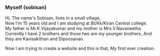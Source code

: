 <DOCTYPE html>
<html>
<head>
<title> My self (Sobisan)</title>

<h3> Myself (sobisan) </h3>
<p> Hi, The name's Sobisan, lives in a small village, <br>
Now I'm 15 years old and I am studying at Bt/Kk/Kiran Central college.<br>
My father is Mr.K.Vijayakumar and my mother is Mrs.V.Navaneetha <br>
Currently I have 2 brothers and those two are my younger brothers, And they are Kavisakithan and Dipoosanan.<br> </p>

<p> Now I am trying to create a website and this is that, My first ever creation.
</p>


</head>
</html>
